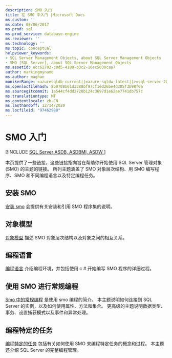 ```yaml
---
description: SMO 入门
title: 在 SMO 中入门 |Microsoft Docs
ms.custom: ''
ms.date: 08/06/2017
ms.prod: sql
ms.prod_service: database-engine
ms.reviewer: ''
ms.technology: ''
ms.topic: conceptual
helpviewer_keywords:
- SQL Server Management Objects, about SQL Server Management Objects
- SMO [SQL Server], about SQL Server Management Objects
ms.assetid: ecc62702-c0d5-4180-b3c2-16ec5030caa7
author: markingmyname
ms.author: maghan
monikerRange: =azuresqldb-current||=azure-sqldw-latest||>=sql-server-2016||>=sql-server-linux-2017||=azuresqldb-mi-current
ms.openlocfilehash: 8b0708b61d3388bf97cf1ed26be4d305f3b98f0a
ms.sourcegitcommit: 1a544cf4dd2720b124c3697d1e62ae7741db757c
ms.translationtype: MT
ms.contentlocale: zh-CN
ms.lasthandoff: 12/14/2020
ms.locfileid: "97462988"
---
```

# <a name="getting-started-in-smo"></a>SMO 入门
[!INCLUDE [SQL Server ASDB, ASDBMI, ASDW ](../../includes/applies-to-version/sql-asdb-asdbmi-asa.md)]

本页提供了一些链接，这些链接指向旨在帮助你开始使用 SQL Server 管理对象 (SMO) 的主题的链接。 所列主题涵盖了 SMO 对象层次结构、用 SMO 编写程序、SMO 和不同编程语言以及特定编程任务。  
 
## <a name="installing-smo"></a>安装 SMO
[安装 smo](installing-smo.md) 会提供有关安装和引用 SMO 程序集的说明。

## <a name="object-model"></a>对象模型  
[对象模型](../../relational-databases/server-management-objects-smo/smo-object-model.md) 描述 SMO 对象层次结构以及对象之间的相互关系。  
  
## <a name="programming-languages"></a>编程语言  
[编程语言](../../relational-databases/server-management-objects-smo/smo-programming-languages.md) 介绍编程环境，并包括使用 c # 开始编写 SMO 程序的详细过程。  
  
## <a name="general-programming-in-smo"></a>使用 SMO 进行常规编程  
[Smo 中的常规编程](../../relational-databases/server-management-objects-smo/create-program/creating-smo-programs.md) 是使用 smo 编程的简介。 本主题说明如何连接到 SQL Server 的实例，以及如何使用属性、方法和集合。 更高级的主题说明数据类型、事务、设置捕获模式以及事件和异常处理。  
  
## <a name="programming-specific-tasks"></a>编程特定的任务  
[编程特定的任务](../../relational-databases/server-management-objects-smo/tasks/programming-specific-tasks.md) 包括有关如何使用 SMO 来编程特定任务的概念和过程。 本主题还介绍 SQL Server 的完整编程管理。  
  
  

